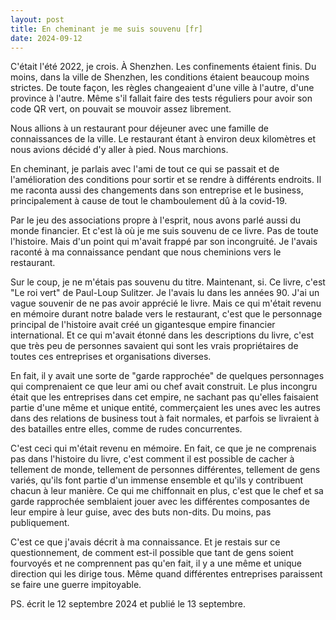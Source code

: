 ```yaml
---
layout: post  
title: En cheminant je me suis souvenu [fr]  
date: 2024-09-12
---
```


C'était l'été 2022, je crois. À Shenzhen. Les confinements étaient finis. Du moins, dans la ville de Shenzhen, les conditions étaient beaucoup moins strictes. De toute façon, les règles changeaient d'une ville à l'autre, d'une province à l'autre. Même s'il fallait faire des tests réguliers pour avoir son code QR vert, on pouvait se mouvoir assez librement.

Nous allions à un restaurant pour déjeuner avec une famille de connaissances de la ville. Le restaurant étant à environ deux kilomètres et nous avions décidé d'y aller à pied. Nous marchions.

En cheminant, je parlais avec l'ami de tout ce qui se passait et de l'amélioration des conditions pour sortir et se rendre à différents endroits. Il me raconta aussi des changements dans son entreprise et le business, principalement à cause de tout le chamboulement dû à la covid-19.

Par le jeu des associations propre à l'esprit, nous avons parlé aussi du monde financier. Et c'est là où je me suis souvenu de ce livre. Pas de toute l'histoire. Mais d'un point qui m'avait frappé par son incongruité. Je l'avais raconté à ma connaissance pendant que nous cheminions vers le restaurant.

Sur le coup, je ne m'étais pas souvenu du titre. Maintenant, si. Ce livre, c'est "Le roi vert" de Paul-Loup Sulitzer. Je l'avais lu dans les années 90. J'ai un vague souvenir de ne pas avoir apprécié le livre. Mais ce qui m'était revenu en mémoire durant notre balade vers le restaurant, c'est que le personnage principal de l'histoire avait créé un gigantesque empire financier international. Et ce qui m'avait étonné dans les descriptions du livre, c'est que très peu de personnes savaient qui sont les vrais propriétaires de toutes ces entreprises et organisations diverses.

En fait, il y avait une sorte de "garde rapprochée" de quelques personnages qui comprenaient ce que leur ami ou chef avait construit. Le plus incongru était que les entreprises dans cet empire, ne sachant pas qu'elles faisaient partie d'une même et unique entité, commerçaient les unes avec les autres dans des relations de business tout à fait normales, et parfois se livraient à des batailles entre elles, comme de rudes concurrentes.

C'est ceci qui m'était revenu en mémoire. En fait, ce que je ne comprenais pas dans l'histoire du livre, c'est comment il est possible de cacher à tellement de monde, tellement de personnes différentes, tellement de gens variés, qu'ils font partie d'un immense ensemble et qu'ils y contribuent chacun à leur manière. Ce qui me chiffonnait en plus, c'est que le chef et sa garde rapprochée semblaient jouer avec les différentes composantes de leur empire à leur guise, avec des buts non-dits. Du moins, pas publiquement.

C'est ce que j'avais décrit à ma connaissance. Et je restais sur ce questionnement, de comment est-il possible que tant de gens soient fourvoyés et ne comprennent pas qu'en fait, il y a une même et unique direction qui les dirige tous. Même quand différentes entreprises paraissent se faire une guerre impitoyable.


PS. écrit le 12 septembre 2024 et publié le 13 septembre.